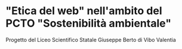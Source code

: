 # "Etica del web" nell'ambito del PCTO "Sostenibilità ambientale"

Progetto del Liceo Scientifico Statale Giuseppe Berto di Vibo Valentia
